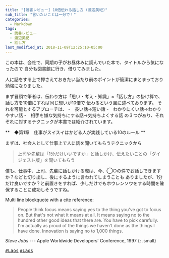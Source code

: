 ```yaml
---
title: "[読書レビュー] 10倍伝わる話し方 (渡辺美紀)"
sub_title: "言いたいことは一分で！"
categories:
  - Markdown
tags:
  - 読書レビュー
  - 渡辺美紀
  - 話し方
last_modified_at: 2018-11-09T12:25:10-05:00
---
```


この本は、会社で、同期の子がお昼休みに読んでいた本で、タイトルから気になったので
自分も図書館に行き、借りてみました。

人に話をする上で押さえておきたい当たり前のポイントが簡潔にまとまっており勉強になりました。

まず冒頭で筆者は、伝わり方は「思い・考え・知識」×「話し方」の掛け算で、話し方を10倍にすれば同じ想いが10倍で
伝わるという風に述べております。
それを可能とするアプローチは、
-　長い話→短い話
-　わかりにくい話→わかりやすい話
-　相手を嫌な気持ちにする話→気持ちよくする話
の３つがあり、それぞれに対するテクニックが本書では紹介されています。

**　◆第1章　仕事がスイスイはかどる人が実践している10のルール **

まずは、社会人として仕事上で人に話を聞いてもらうテクニックから
> 上司や先輩は「1分だけいいですか」と話しかけ、伝えたいことの「ダイジェスト版」を聞いてもらう

僕も、仕事中、上司、先輩に話しかける際は、今、◯○の件でお話しできますか？などと切り出し、後にするように言われてしまうことも
ありましたが、1分だけ良いですか？と前置きをすれば、少しだけでもホウレンソウをする時間を確保することに成功しそうですね。

Multi line blockquote with a cite reference:

> People think focus means saying yes to the thing you've got to focus on. But that's not what it means at all. It means saying no to the hundred other good ideas that there are. You have to pick carefully. I'm actually as proud of the things we haven't done as the things I have done. Innovation is saying no to 1,000 things.

<cite>Steve Jobs</cite> --- Apple Worldwide Developers' Conference, 1997
{: .small}


 
 
[<kbd>#Laos</kbd>](https://i-like-hamigaki.github.io/tags/#laos) [<kbd>#Laos</kbd>](#)
